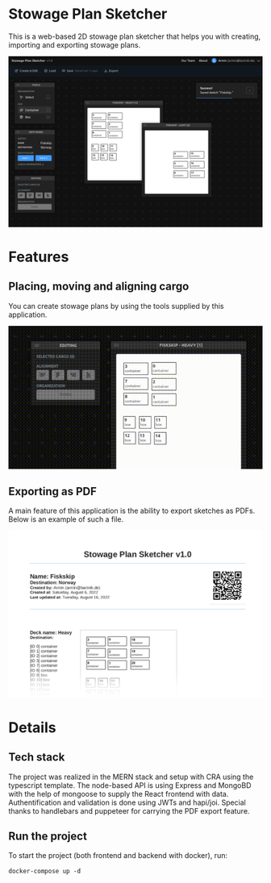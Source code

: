 # Stowage Plan Sketcher

This is a web-based 2D stowage plan sketcher that helps you with creating, importing and exporting stowage plans.

![main application](/docs/images/application.png)

# Features

## Placing, moving and aligning cargo
You can create stowage plans by using the tools supplied by this application.

![placing, moving, aligning of cargo](/docs/gif/create-and-align.gif)

## Exporting as PDF
A main feature of this application is the ability to export sketches as PDFs. Below is an example of such a file.

![pdf excerpt](/docs/images/pdf-excerpt.png)

# Details
## Tech stack

The project was realized in the MERN stack and setup with CRA using the typescript template. The node-based API is using Express and MongoBD with the help of mongoose to supply the React frontend with data. Authentification and validation is done using JWTs and hapi/joi. Special thanks to handlebars and puppeteer for carrying the PDF export feature.

## Run the project

To start the project (both frontend and backend with docker), run:

```shell
docker-compose up -d
```

